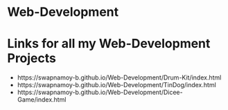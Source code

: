 # Web-Development 
<h1>Links for all my Web-Development Projects</h1>

<ul>
<li>https://swapnamoy-b.github.io/Web-Development/Drum-Kit/index.html</li>
<li>https://swapnamoy-b.github.io/Web-Development/TinDog/index.html</li>
<li>https://swapnamoy-b.github.io/Web-Development/Dicee-Game/index.html</li>
</ul>
